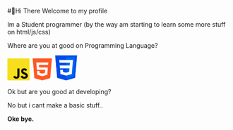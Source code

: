 #👋Hi There Welcome to my profile

<p>Im a Student programmer (by the way am  starting to learn some more stuff on html/js/css)<p/>

<p>Where are you at good on Programming Language?</p>

<img src="https://raw.githubusercontent.com/JcNoobLol/JcNoobLol/main/src/Javascript.png" width="50">
<img src="https://raw.githubusercontent.com/JcNoobLol/JcNoobLol/main/src/html1.png" width="50">
<img src="https://raw.githubusercontent.com/JcNoobLol/JcNoobLol/main/src/css.png" width="50">

<p>Ok but are you good at developing?</p>
<p>No but i cant make a basic stuff..</p>

<b>Oke bye.</b>
